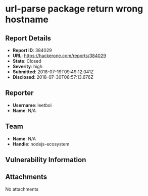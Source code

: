 # url-parse package return wrong hostname 

## Report Details
- **Report ID**: 384029
- **URL**: https://hackerone.com/reports/384029
- **State**: Closed
- **Severity**: high
- **Submitted**: 2018-07-19T09:49:12.041Z
- **Disclosed**: 2018-07-30T08:57:13.676Z

## Reporter
- **Username**: leetboi
- **Name**: N/A

## Team
- **Name**: N/A
- **Handle**: nodejs-ecosystem

## Vulnerability Information


## Attachments
No attachments
